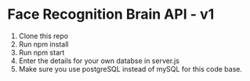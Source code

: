 # Face Recognition Brain API - v1

1. Clone this repo
2. Run npm install
3. Run npm start
4. Enter the details for your own databse in server.js
5. Make sure you use postgreSQL instead of mySQL for this code base.
